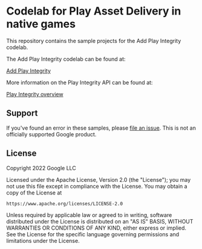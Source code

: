 # Codelab for Play Asset Delivery in native games

This repository contains the sample projects for the
Add Play Integrity codelab.

The Add Play Integrity codelab can be found at:

[Add Play Integrity](https://developer.android.com/codelabs/add-play-integrity#0)

More information on the Play Integrity API can be found at:

[Play Integrity overview](https://developer.android.com/google/play/integrity/overview)

## Support

If you've found an error in these samples, please [file an issue](https://github.com/googlecodelabs/add-play-integrity/issues/new).
This is not an officially supported Google product.

## License

Copyright 2022 Google LLC

Licensed under the Apache License, Version 2.0 (the "License");
you may not use this file except in compliance with the License.
You may obtain a copy of the License at

    https://www.apache.org/licenses/LICENSE-2.0

Unless required by applicable law or agreed to in writing, software
distributed under the License is distributed on an "AS IS" BASIS,
WITHOUT WARRANTIES OR CONDITIONS OF ANY KIND, either express or implied.
See the License for the specific language governing permissions and
limitations under the License.
